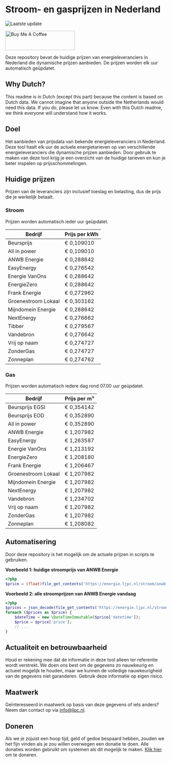 # Stroom- en gasprijzen in Nederland

![Laatste update](https://img.shields.io/badge/laatste%20update-2025--04--08%2018%3A00%20CET-brightgreen)

<a href="https://www.buymeacoffee.com/Lars-" target="_blank"><img src="https://cdn.buymeacoffee.com/buttons/v2/default-orange.png" alt="Buy Me A Coffee" height="60" style="height: 60px !important;width: 217px !important;" ></a>

Deze repository bevat de huidige prijzen van energieleveranciers in Nederland die dynamische prijzen aanbieden. De prijzen worden elk uur automatisch geüpdatet.

## Why Dutch?

This readme is in Dutch (except this part) because the content is based on Dutch data. We cannot imagine that anyone outside the Netherlands would need this data. If you do, please let us know. Even with this Dutch readme, we think
everyone will understand how it works.

## Doel

Het aanbieden van prijsdata van bekende energieleveranciers in Nederland. Deze tool haalt elk uur de actuele energietarieven op van verschillende energieleveranciers die dynamische prijzen aanbieden. Door gebruik te maken van deze tool
krijg je een overzicht van de huidige tarieven en kun je beter inspelen op prijsschommelingen.

## Huidige prijzen

Prijzen van de leveranciers zijn inclusief toeslag en belasting, dus de prijs die je werkelijk betaalt.

### Stroom

Prijzen worden automatisch ieder uur geüpdatet.

 Bedrijf | Prijs per kWh 
---------|---------------
Beursprijs | € 0,109010
All in power | € 0,109010
ANWB Energie | € 0,288642
EasyEnergy | € 0,276542
Energie VanOns | € 0,288642
EnergieZero | € 0,288642
Frank Energie | € 0,272962
Groenestroom Lokaal | € 0,303162
Mijndomein Energie | € 0,288642
NextEnergy | € 0,276662
Tibber | € 0,279567
Vandebron | € 0,276642
Vrij op naam | € 0,274727
ZonderGas | € 0,274727
Zonneplan | € 0,274762


### Gas

Prijzen worden automatisch iedere dag rond 07.00 uur geüpdatet.

 Bedrijf | Prijs per m³ 
---------|--------------
Beursprijs EGSI | € 0,354142
Beursprijs EOD | € 0,352890
All in power | € 0,352890
ANWB Energie | € 1,207982
EasyEnergy | € 1,263587
Energie VanOns | € 1,213192
EnergieZero | € 1,208180
Frank Energie | € 1,206467
Groenestroom Lokaal | € 1,207982
Mijndomein Energie | € 1,207982
NextEnergy | € 1,207982
Vandebron | € 1,234702
Vrij op naam | € 1,207982
ZonderGas | € 1,207982
Zonneplan | € 1,208082


## Automatisering

Door deze repository is het mogelijk om de actuele prijzen in scripts te gebruiken.

**Voorbeeld 1: huidige stroomprijs van ANWB Energie**

```php
<?php
$price = (float)file_get_contents('https://energie.ljpc.nl/stroom/anwb-energie-nu.txt');

```

**Voorbeeld 2: alle stroomprijzen van ANWB Energie vandaag**

```php
<?php
$prices = json_decode(file_get_contents('https://energie.ljpc.nl/stroom/all-in-power-vandaag.json'),true);
foreach ($prices as $price) {
    $dateTime = new \DateTimeImmutable($price['datetime']);
    $price = $price['price'];
    // ...
}
```

## Actualiteit en betrouwbaarheid

Houd er rekening mee dat de informatie in deze tool alleen ter referentie wordt verstrekt. We doen ons best om de gegevens zo nauwkeurig en actueel mogelijk te houden, maar we kunnen de volledige nauwkeurigheid van de gegevens niet
garanderen. Gebruik deze informatie op eigen risico.

## Maatwerk

Geïnteresseerd in maatwerk op basis van deze gegevens of iets anders? Neem dan contact op
via [info@ljpc.nl](mailto:info@ljpc.nl?subject=Energie%20prijzen).

## Doneren

Als we je zojuist een hoop tijd, geld of gedoe bespaard hebben, zouden we het fijn vinden als je zou willen overwegen een
donatie te doen. Alle donaties worden gebruikt om systemen als dit mogelijk te
maken. [Klik hier](https://www.buymeacoffee.com/Lars-) om te doneren.
